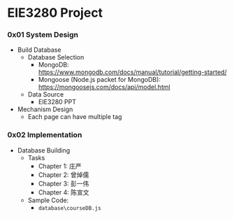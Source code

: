 # EIE3280 Project

### 0x01 System Design

- Build Database
  - Database Selection
    - MongoDB: https://www.mongodb.com/docs/manual/tutorial/getting-started/
    - Mongoose (Node.js packet for MongoDB): https://mongoosejs.com/docs/api/model.html
  - Data Source
    - EIE3280 PPT
- Mechanism Design
  - Each page can have multiple tag

### 0x02 Implementation

- Database Building
  - Tasks
    - Chapter 1: 庄严
    - Chapter 2: 曾焯儒
    - Chapter 3: 彭一伟
    - Chapter 4: 陈宣文
  - Sample Code:
    - `database\courseDB.js`



